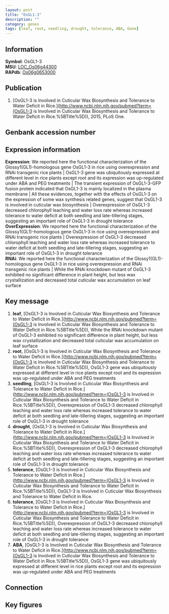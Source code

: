 ```yaml
---
layout: post
title: "OsGL1-3"
description: ""
category: genes
tags: [leaf, root, seedling, drought, tolerance, ABA, Gene]
---
```


## Information
__Symbol__: OsGL1-3  
__MSU__: [LOC_Os06g44300](http://rice.plantbiology.msu.edu/cgi-bin/ORF_infopage.cgi?orf=LOC_Os06g44300)  
__RAPdb__: [Os06g0653000](http://rapdb.dna.affrc.go.jp/viewer/gbrowse_details/irgsp1?name=Os06g0653000)  

## Publication
1. [OsGL1-3 is Involved in Cuticular Wax Biosynthesis and Tolerance to Water Deficit in Rice.](http://www.ncbi.nlm.nih.gov/pubmed?term=(OsGL1-3 is Involved in Cuticular Wax Biosynthesis and Tolerance to Water Deficit in Rice.%5BTitle%5D)), 2015, PLoS One.

## Genbank accession number

## Expression information
__Expression__: We reported here the functional characterization of the Glossy1(GL1)-homologous gene OsGL1-3 in rice using overexpression and RNAi transgenic rice plants |  OsGL1-3 gene was ubiquitously expressed at different level in rice plants except root and its expression was up-regulated under ABA and PEG treatments |  The transient expression of OsGL1-3-GFP fusion protein indicated that OsGL1-3 is mainly localized in the plasma membrane |  All these evidences, together with the effects of OsGL1-3 on the expression of some wax synthesis related genes, suggest that OsGL1-3 is involved in cuticular wax biosynthesis |  Overexpression of OsGL1-3 decreased chlorophyll leaching and water loss rate whereas increased tolerance to water deficit at both seedling and late-tillering stages, suggesting an important role of OsGL1-3 in drought tolerance  
__OverExpression__: We reported here the functional characterization of the Glossy1(GL1)-homologous gene OsGL1-3 in rice using overexpression and RNAi transgenic rice plants |  Overexpression of OsGL1-3 decreased chlorophyll leaching and water loss rate whereas increased tolerance to water deficit at both seedling and late-tillering stages, suggesting an important role of OsGL1-3 in drought tolerance  
__RNAi__: We reported here the functional characterization of the Glossy1(GL1)-homologous gene OsGL1-3 in rice using overexpression and RNAi transgenic rice plants |  While the RNAi knockdown mutant of OsGL1-3 exhibited no significant difference in plant height, but less wax crystallization and decreased total cuticular wax accumulation on leaf surface  

## Key message
1. __leaf__, [OsGL1-3 is Involved in Cuticular Wax Biosynthesis and Tolerance to Water Deficit in Rice.](http://www.ncbi.nlm.nih.gov/pubmed?term=(OsGL1-3 is Involved in Cuticular Wax Biosynthesis and Tolerance to Water Deficit in Rice.%5BTitle%5D)),  While the RNAi knockdown mutant of OsGL1-3 exhibited no significant difference in plant height, but less wax crystallization and decreased total cuticular wax accumulation on leaf surface
2. __root__, [OsGL1-3 is Involved in Cuticular Wax Biosynthesis and Tolerance to Water Deficit in Rice.](http://www.ncbi.nlm.nih.gov/pubmed?term=(OsGL1-3 is Involved in Cuticular Wax Biosynthesis and Tolerance to Water Deficit in Rice.%5BTitle%5D)),  OsGL1-3 gene was ubiquitously expressed at different level in rice plants except root and its expression was up-regulated under ABA and PEG treatments
3. __seedling__, [OsGL1-3 is Involved in Cuticular Wax Biosynthesis and Tolerance to Water Deficit in Rice.](http://www.ncbi.nlm.nih.gov/pubmed?term=(OsGL1-3 is Involved in Cuticular Wax Biosynthesis and Tolerance to Water Deficit in Rice.%5BTitle%5D)),  Overexpression of OsGL1-3 decreased chlorophyll leaching and water loss rate whereas increased tolerance to water deficit at both seedling and late-tillering stages, suggesting an important role of OsGL1-3 in drought tolerance
4. __drought__, [OsGL1-3 is Involved in Cuticular Wax Biosynthesis and Tolerance to Water Deficit in Rice.](http://www.ncbi.nlm.nih.gov/pubmed?term=(OsGL1-3 is Involved in Cuticular Wax Biosynthesis and Tolerance to Water Deficit in Rice.%5BTitle%5D)),  Overexpression of OsGL1-3 decreased chlorophyll leaching and water loss rate whereas increased tolerance to water deficit at both seedling and late-tillering stages, suggesting an important role of OsGL1-3 in drought tolerance
5. __tolerance__, [OsGL1-3 is Involved in Cuticular Wax Biosynthesis and Tolerance to Water Deficit in Rice.](http://www.ncbi.nlm.nih.gov/pubmed?term=(OsGL1-3 is Involved in Cuticular Wax Biosynthesis and Tolerance to Water Deficit in Rice.%5BTitle%5D)), OsGL1-3 is Involved in Cuticular Wax Biosynthesis and Tolerance to Water Deficit in Rice.
6. __tolerance__, [OsGL1-3 is Involved in Cuticular Wax Biosynthesis and Tolerance to Water Deficit in Rice.](http://www.ncbi.nlm.nih.gov/pubmed?term=(OsGL1-3 is Involved in Cuticular Wax Biosynthesis and Tolerance to Water Deficit in Rice.%5BTitle%5D)),  Overexpression of OsGL1-3 decreased chlorophyll leaching and water loss rate whereas increased tolerance to water deficit at both seedling and late-tillering stages, suggesting an important role of OsGL1-3 in drought tolerance
7. __ABA__, [OsGL1-3 is Involved in Cuticular Wax Biosynthesis and Tolerance to Water Deficit in Rice.](http://www.ncbi.nlm.nih.gov/pubmed?term=(OsGL1-3 is Involved in Cuticular Wax Biosynthesis and Tolerance to Water Deficit in Rice.%5BTitle%5D)),  OsGL1-3 gene was ubiquitously expressed at different level in rice plants except root and its expression was up-regulated under ABA and PEG treatments

## Connection

## Key figures


